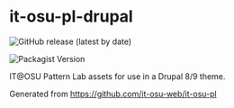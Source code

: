 # it-osu-pl-drupal

![GitHub release (latest by date)](https://img.shields.io/github/v/release/it-osu-web/it-osu-pl-drupal)

![Packagist Version](https://img.shields.io/packagist/v/it-osu-web/it-osu-pl-drupal?color=orange)

IT@OSU Pattern Lab assets for use in a Drupal 8/9 theme.

Generated from https://github.com/it-osu-web/it-osu-pl